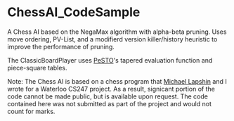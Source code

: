 # ChessAI_CodeSample

A Chess AI based on the NegaMax algorithm with alpha-beta pruning.
Uses move ordering, PV-List, and a modifierd version killer/history heuristic to improve the performance of pruning.

The ClassicBoardPlayer uses [PeSTO](https://www.chessprogramming.org/PeSTO%27s_Evaluation_Function)'s tapered evaluation function and piece-square tables.

Note:
The Chess AI is based on a chess program that [Michael Lapshin](https://github.com/MichaelLapshin) and I wrote for a Waterloo CS247 project.
As a result, signicant portion of the code cannot be made public, but is available upon request.
The code contained here was not submitted as part of the project and would not count for marks.
